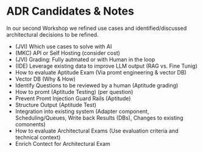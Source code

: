 # ADR Candidates & Notes

In our second Workshop we refined use cases and identified/discussed architectural decisions to be refined. 

* (JVI) Which use cases to solve with AI 
* (MKC) API or Self Hosting (consider cost)
* (JVI) Grading: Fully autmated or with Human in the loop
* (IDE) Leverage existing data to improve LLM output (RAG vs. Fine Tunig) 
* How to evaluate Aptitude Exam (Via promt engineering & vector DB)
* Vector DB (Why & How)
* Identify Questions to be reviewed by a human (Aptitude grading)
* How to promt (Aptitude Testing) (per question)
* Prevent Promt Injection Guard Rails (Aptitude)
* Structure Output (Aptitude Test)
* Integration into existing system (Adapter component, Scheduling/Queues, Write back Results (DBs), Changes to existing comonents)
* How to evaluate Architectural Exams (Use evaluation criteria and technical context)
* Enrich Contect for Architectural Exam